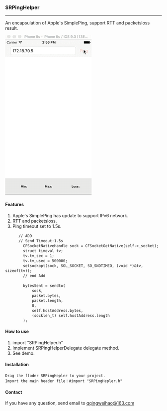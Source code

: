 ### SRPingHelper

----------
An encapsulation of Apple's SimplePing, support RTT and packetsloss result.

![Demo](screenshot/screendemo.gif)

#### Features
1. Apple's SimplePing has update to support IPv6 network.
2. RTT and packetsloss.
3. Ping timeout set to 1.5s.

```
      // ADD
      // Send Timeout:1.5s
        CFSocketNativeHandle sock = CFSocketGetNative(self->_socket);
        struct timeval tv;
        tv.tv_sec = 1;
        tv.tv_usec = 500000;
        setsockopt(sock, SOL_SOCKET, SO_SNDTIMEO, (void *)&tv, sizeof(tv));
        // end Add
        
        bytesSent = sendto(
            sock,
            packet.bytes,
            packet.length, 
            0,
            self.hostAddress.bytes, 
            (socklen_t) self.hostAddress.length
        );
```

#### How to use

1. import "SRPingHelper.h" 
2. Implement  SRPingHelperDelegate delegate method.
3. See demo.

#### Installation

```
Drag the floder SRPingHepler to your project.
Import the main header file：#import "SRPingHepler.h"

```

#### Contact
If you have any question, send email to <qqingweihao@163.com>



